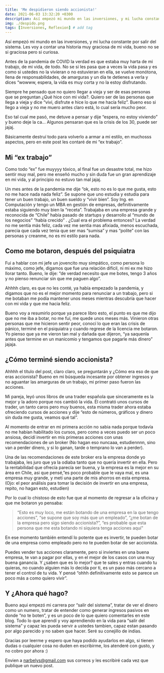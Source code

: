 ```yaml
---
title: 'Me despidieron siendo accionista!'
date: 2021-06-03 13:32:20 +0300
description: Así empezó mi mundo en las inversiones, y mi lucha constante por salir del sistema. # Add post description (optional)
img: ./despido.png
tags: [Inversiones, Reflexion] # add tag 
---
```


Así empezó mi mundo en las inversiones, y mi lucha constante por salir del sistema. Les voy a contar una historia muy graciosa de mi vida, bueno no se si graciosa pero si curiosa. 

Antes de la pandemia de COVID la verdad es que estaba muy harta de mi trabajo, de mi vida, de todo. No se si les pasa que a veces la vida pasa y es como si ustedes no la vivieran o no estuvieran en ella, se vuelve monótona, llena de responsabilidades, de amarguras y un día te detienes a verla y dices “wowww, espera, la vida es muy corta y no la estoy disfrutando.  

Siempre he pensado que no quiero llegar a vieja y ser de esas personas que se preguntan ¿Qué hice con mi vida?. Quiero ser de las personas que llega a vieja y dice “vivi, disfrute e hice lo que me hacía feliz”. Bueno eso si llego a vieja y no me muero antes claro está, lo cual sería mucho peor. 

Eso tal cual me pasó, me detuve a pensar y dije “espera, no estoy viviendo” y bueno deje la ca... Algunos pensaran que es la crisis de los 30, puede ser jajaj.

Básicamente destruí todo para volverlo a armar a mi estilo, en muchosss aspectos, pero en este post les contaré de mi “ex trabajo”. 

## Mi “ex trabajo”

Como todo “ex” fue muyyyy tóxico, al final fue un desastre total, me hizo sentir muy mal, pero me enseñó mucho y sin duda fue un gran aprendizaje en mi vida, y al principio no estuvo tan mal jajaj. 

Un mes antes de la pandemia me dije “ok, esto no es lo que me gusta, esto no me hace nada nada feliz”. Se supone que uno estudia y estudia para tener un buen trabajo, un buen sueldo y “vivir bien”. Soy Ing. en Computación y tengo un MBA en gestión de empresas, definitivamente estaba siguiendo muy bien la “receta”. Trabajaba en una empresa grande y reconocida de “Chile” había pasado de startups y desarrollo al “mundo de los negocios” “había crecido” . ¿Cual era el problema entonces? La verdad  no me sentía más feliz, cada vez me sentia mas afixiada, menos escuchada, parecia que cada vez tenia que ser mas “sumisa” y mas “polite” con las personas y creanme, no es mi estilo para nada. 

## Como me botaron, después del psiquiatra

Fui a hablar con mi jefe un jovencito muy simpático, como persona lo máximo, como jefe, digamos que fue una relación difícil, ni mi ex me hizo llorar tanto. Bueno, le dije: “de verdad necesito que me botes, tengo 3 años y no pienso renunciar sin que me paguen algo”. 

Ahhhh claro, es que no les conté, ya había empezado la pandemia, y digamos que no es el mejor momento para renunciar a un trabajo, pero si me botaban me podía mantener unos meses mientras descubría que hacer con mi vida y que me hacia feliz. 

Bueno voy a resumirlo porque ya parece libro esto, el punto es que me dijo que no me iba a botar, no me fuí, me quede unos meses más. Vinieron otras personas que me hicieron sentir peor, conocí lo que eran las crisis de pánico, terminé en el psiquiatra y cuando regrese de la licencia me botaron. Yo pienso que ya me vieron tan mal y dañada que dijeron, “ya saquenla antes que termine en un manicomio y tengamos que pagarle más dinero” jajaja. 

## ¿Cómo terminé siendo accionista?

Ahhhh el título del post, claro claro, se preguntarán y ¿Cómo era eso de que eras accionista? Bueno en mi búsqueda incesante por obtener ingresos y no aguantar las amarguras de un trabajo, mi primer paso fueron las acciones. 

Mi pareja, leyó unos libros de una trader española que sinceramente es la mejor y la adoro porque nos cambió la vida. Él contrató unos cursos de trader, un tanto caros pero muy buenos, esta misma trader ahora estaba ofreciendo cursos de acciones y dije “esto de números, gráficos y dinero sin duda me gusta, veamos qué tal”. 

Al momento de entrar en mi primera acción no sabia nada porque todavía no me habían habilitado los cursos, pero como a veces puedo ser un poco ansiosa, decidí invertir en mis primeras acciones con unas recomendaciones de un broker (No hagan eso nuncaaa, estudiennnn, sino van a perder dinero, y si lo ganan, tarde o temprano lo van a perder).

Una de las recomendaciones de este broker era la empresa donde yo trabajaba, les juro que ya la odiaba tanto que no quería invertir en ella. Pero la rentabilidad que ofrecía parecía ser buena, y la empresa es la mejor en su área en Chile, asi que pensé,”es poco probable que le vaya mal, es una empresa muy grande, y meti una parte de mis ahorros en esta empresa. (Ojo: el peor análisis para tomar la decisión de invertir en una empresa, repito, no hagan esto, estudien) 

Por lo cual lo chistoso de esto fue que al momento de regresar a la oficina y que me botaron yo pensaba: 

> “Esto es muy loco, me están botando de una empresa en la que tengo acciones”, “se supone que soy más que un empleado”, “¿me botan de la empresa pero sigo siendo accionista?”, “es probable que esta persona que me esta botando ni siquiera tenga acciones aquí” 

En ese momento también entendí lo potente que es invertir, te pueden botar de una empresa como empleado pero no te pueden botar de ser accionista. 

Puedes vender tus acciones claramente, pero si inviertes en una buena empresa, te van a pagar por ellas, y en el mejor de los casos con una muy buena ganancia. Y ¿saben que es lo mejor? que te sales y entras cuando tu quieras, no cuando alguien más lo decida por ti, es un paso más cercano a tener el control de tu vida. Y pensé “ohhh definitivamente esto se parece un poco más a como quiero vivir”. 

## Y ¿Ahora qué hago?

Bueno aqui empezó mi carrera por “salir del sistema”, tratar de ver el dinero como un numero, tratar de entender como generar ingresos pasivos en donde “no te boten”, y es un poco de lo que quiero comentarles en este blog. Todo lo que aprendí y voy aprendiendo en la vida para “salir del sistema” y capaz les pueda servir a ustedes tambien, capaz estan pasando por algo parecido y no saben que hacer. Seré su conejillo de indias. 

Gracias por leerme y espero que haya podido ayudarlos en algo, si tienen dudas o cualquier cosa no duden en escribirme, los atenderé con gusto, y no cobro por ahora :) 

Envien a narbelys@gmail.com sus correos y les escribiré cada vez que publique un nuevo post.



